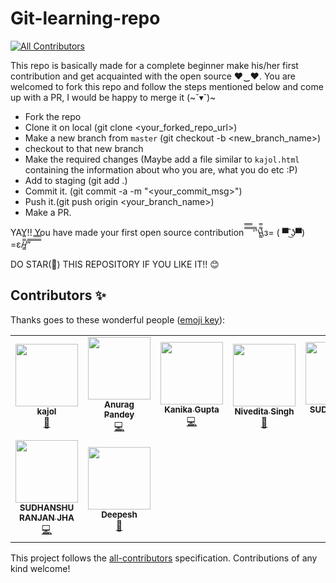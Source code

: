 # Git-learning-repo
<!-- ALL-CONTRIBUTORS-BADGE:START - Do not remove or modify this section -->
[![All Contributors](https://img.shields.io/badge/all_contributors-9-orange.svg?style=flat-square)](#contributors-)
<!-- ALL-CONTRIBUTORS-BADGE:END -->

This repo is basically made for a complete beginner make his/her first contribution and get acquainted with the open source ♥‿♥. You are welcomed to fork this repo and follow the steps mentioned below and come up with a PR, I would be happy to merge it (~˘▾˘)~

- Fork the repo
- Clone it on local (git clone <your_forked_repo_url>)
- Make a new branch from `master` (git checkout -b <new_branch_name>)
- checkout to that new branch 
- Make the required changes (Maybe add a file similar to `kajol.html` containing the information about who you are, what you do etc :P)
- Add to staging (git add .)
- Commit it. (git commit -a -m "<your_commit_msg>")
- Push it.(git push origin <your_branch_name>)
- Make a PR.

YAY!! You have made your first open source contribution ̿̿ ̿̿ ̿̿ ̿'̿'\̵͇̿̿\з= ( ▀ ͜͞ʖ▀) =ε/̵͇̿̿/’̿’̿ ̿ ̿̿ ̿̿ ̿̿

DO STAR(🌟) THIS REPOSITORY IF YOU LIKE IT!! 😊

## Contributors ✨

Thanks goes to these wonderful people ([emoji key](https://allcontributors.org/docs/en/emoji-key)):

<!-- ALL-CONTRIBUTORS-LIST:START - Do not remove or modify this section -->
<!-- prettier-ignore-start -->
<!-- markdownlint-disable -->
<table>
  <tr>
    <td align="center"><a href="https://www.linkedin.com/in/kajol-kumari-73245b166/"><img src="https://avatars0.githubusercontent.com/u/44888949?v=4" width="100px;" alt=""/><br /><sub><b>kajol</b></sub></a><br /><a href="https://github.com/Kajol-Kumari/Git-learning-repo/commits?author=Kajol-Kumari" title="Documentation">📖</a></td>
    <td align="center"><a href="http://anuragbhu.github.io/"><img src="https://avatars2.githubusercontent.com/u/51694364?v=4" width="100px;" alt=""/><br /><sub><b>Anurag Pandey</b></sub></a><br /><a href="https://github.com/Kajol-Kumari/Git-learning-repo/commits?author=anuragbhu" title="Code">💻</a></td>
    <td align="center"><a href="https://github.com/kanika321"><img src="https://avatars3.githubusercontent.com/u/55401625?v=4" width="100px;" alt=""/><br /><sub><b>Kanika Gupta</b></sub></a><br /><a href="https://github.com/Kajol-Kumari/Git-learning-repo/commits?author=kanika321" title="Code">💻</a></td>
    <td align="center"><a href="https://github.com/Nivedita967"><img src="https://avatars3.githubusercontent.com/u/66518355?s=460&u=0d810dc2004aa812559457d1fdf3100ebab8545a&v=4" width="100px;" alt=""/><br /><sub><b>Nivedita Singh</b></sub></a><br /><a href="https://github.com/Kajol-Kumari/Git-learning-repo/commits?author=Nivedita967" title="Documentation">📖</a></td>
    <td align="center"><a href="https://github.com/sudhanshu150#hi-there-"><img src="https://avatars3.githubusercontent.com/u/42195119?v=4" width="100px;" alt=""/><br /><sub><b>SUDHANSHU</b></sub></a><br /><a href="https://github.com/Kajol-Kumari/Git-learning-repo/commits?author=sudhanshu150" title="Code">💻</a></td>
    <td align="center"><a href="https://bit.do/resVin"><img src="https://avatars0.githubusercontent.com/u/56196638?v=4" width="100px;" alt=""/><br /><sub><b>Vinamra</b></sub></a><br /><a href="https://github.com/Kajol-Kumari/Git-learning-repo/commits?author=Vinamra2009" title="Documentation">📖</a></td>
    <td align="center"><a href="https://github.com/Deepika-Singh111"><img src="https://avatars0.githubusercontent.com/u/71891816?v=4" width="100px;" alt=""/><br /><sub><b>Deepika Singh</b></sub></a><br /><a href="https://github.com/Kajol-Kumari/Git-learning-repo/commits?author=Deepika-Singh111" title="Code">💻</a></td>
  </tr>
  <tr>
    <td align="center"><a href="https://github.com/SudhanshuRanjan2005"><img src="https://avatars3.githubusercontent.com/u/69910996?v=4" width="100px;" alt=""/><br /><sub><b>SUDHANSHU RANJAN JHA</b></sub></a><br /><a href="https://github.com/Kajol-Kumari/Git-learning-repo/commits?author=SudhanshuRanjan2005" title="Code">💻</a></td>
    <td align="center"><a href="https://github.com/Deepesh-tech-fanatic-07"><img src="https://avatars1.githubusercontent.com/u/75992194?v=4" width="100px;" alt=""/><br /><sub><b>Deepesh</b></sub></a><br /><a href="https://github.com/Kajol-Kumari/Git-learning-repo/commits?author=Deepesh-tech-fanatic-07" title="Documentation">📖</a></td>
  </tr>
</table>

<!-- markdownlint-enable -->
<!-- prettier-ignore-end -->
<!-- ALL-CONTRIBUTORS-LIST:END -->

This project follows the [all-contributors](https://github.com/all-contributors/all-contributors) specification. Contributions of any kind welcome!

